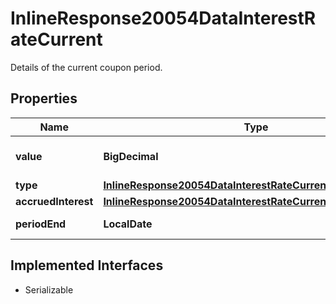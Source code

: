 

# InlineResponse20054DataInterestRateCurrent

Details of the current coupon period.

## Properties

Name | Type | Description | Notes
------------ | ------------- | ------------- | -------------
**value** | **BigDecimal** | Value of the interest rate. |  [optional]
**type** | [**InlineResponse20054DataInterestRateCurrentType**](InlineResponse20054DataInterestRateCurrentType.md) |  |  [optional]
**accruedInterest** | [**InlineResponse20054DataInterestRateCurrentAccruedInterest**](InlineResponse20054DataInterestRateCurrentAccruedInterest.md) |  |  [optional]
**periodEnd** | **LocalDate** | Ending date (inclusive). |  [optional]


## Implemented Interfaces

* Serializable


